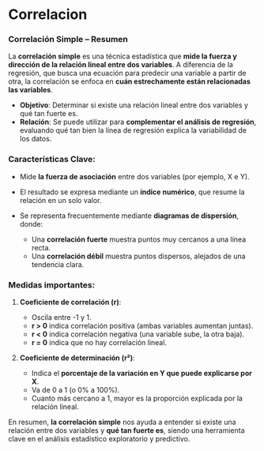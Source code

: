 # Correlacion
### **Correlación Simple – Resumen**

La **correlación simple** es una técnica estadística que **mide la fuerza y dirección de la relación lineal entre dos variables**. A diferencia de la regresión, que busca una ecuación para predecir una variable a partir de otra, la correlación se enfoca en **cuán estrechamente están relacionadas las variables**.

* **Objetivo**: Determinar si existe una relación lineal entre dos variables y qué tan fuerte es.
* **Relación**: Se puede utilizar para **complementar el análisis de regresión**, evaluando qué tan bien la línea de regresión explica la variabilidad de los datos.
### **Características Clave:**

* Mide **la fuerza de asociación** entre dos variables (por ejemplo, X e Y).
* El resultado se expresa mediante un **índice numérico**, que resume la relación en un solo valor.
* Se representa frecuentemente mediante **diagramas de dispersión**, donde:

  * Una **correlación fuerte** muestra puntos muy cercanos a una línea recta.
  * Una **correlación débil** muestra puntos dispersos, alejados de una tendencia clara.
### **Medidas importantes:**

1. **Coeficiente de correlación (r)**:

   * Oscila entre -1 y 1.
   * **r > 0** indica correlación positiva (ambas variables aumentan juntas).
   * **r < 0** indica correlación negativa (una variable sube, la otra baja).
   * **r = 0** indica que no hay correlación lineal.

2. **Coeficiente de determinación (r²)**:

   * Indica el **porcentaje de la variación en Y que puede explicarse por X**.
   * Va de 0 a 1 (o 0% a 100%).
   * Cuanto más cercano a 1, mayor es la proporción explicada por la relación lineal.

En resumen, **la correlación simple** nos ayuda a entender si existe una relación entre dos variables y **qué tan fuerte es**, siendo una herramienta clave en el análisis estadístico exploratorio y predictivo.

